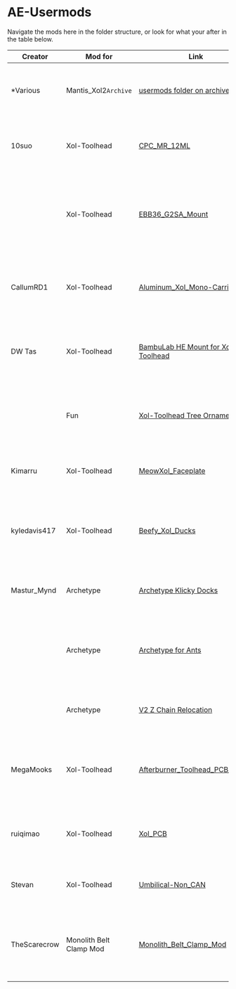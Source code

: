 # AE-Usermods
Navigate the mods here in the folder structure, or look for what your after in the table below.

| Creator | Mod for | Link | Description |
| --- | --- | --- | --- |
| *Various | Mantis_Xol2`Archive` | [usermods folder on archived repo](https://github.com/Armchair-Engineering/Mantis-Xol/tree/main/usermods) | Just a link to the old mods so they don't get forgotten. |
| 10suo | Xol-Toolhead | [CPC_MR_12ML](Xol-Toolhead/CPC_MR_12ML) | Faceplate for Xol-Toolhead that has cat ears and a paw logo |
| | Xol-Toolhead | [EBB36_G2SA_Mount](Xol-Toolhead/EBB36_G2SA_Mount) | Carriage and belt clip adapted to the non MGN12H size of CPC MR 12ML rails |
| CallumRD1 | Xol-Toolhead | [Aluminum_Xol_Mono-Carriage](Xol-Toolhead/Aluminum_Xol_Mono-Carriage) | Xol Aluminum mono-carriage for MGN12H rails and 6mm Belts |
| DW Tas | Xol-Toolhead | [BambuLab HE Mount for Xol Toolhead](Xol-Toolhead/BambuLab_Xol_HE_Mount) | Hotend mount for BambuLab hotends to work with pre-release Xol |
| | Fun | [Xol-Toolhead Tree Ornament](Xol-Toolhead/Xol-Extras/Ornaments/) | A mini Xol-Toolhead to hang on your tree for the holiday season |
| Kimarru | Xol-Toolhead | [MeowXol_Faceplate](Xol-Toolhead/MeowXol_Faceplate) | Mount for EBB36 CAN board on G2SA extruder |
| kyledavis417 | Xol-Toolhead | [Beefy_Xol_Ducks](Xol-Toolhead/Beefy_Xol_Ducks/) | Ducts for the xol toolhead with stronger walls and various tweaks |
| Mastur_Mynd | Archetype | [Archetype Klicky Docks](Archetype/Klicky_Dock_Arms) | Purpose build Klicky arms for all Archetype sizes |
| | Archetype | [Archetype for Ants](Archetype/Archetype_For_Ants) | MGN9H X carriage and belt clips altered to fit most [Printers for Ants](https://3dprintersforants.com/) |
| | Archetype | [V2 Z Chain Relocation](Archetype/V2_Z_Chain_Relocation) | Gets the Z chain out of the way of your extruders! |
| MegaMooks | Xol-Toolhead | [Afterburner_Toolhead_PCB_Mount](Xol-Toolhead/Afterburner_Toolhead_PCB_Mount) | A Mount for the Hartk afterburner PCB to use with Xol-Toolhead on Xol-Carriage |
| ruiqimao | Xol-Toolhead | [Xol_PCB](Xol-Toolhead/Xol_PCB) | Carabiner-compatible toolhead PCB for Xol-Toolhead |
| Stevan | Xol-Toolhead | [Umbilical-Non_CAN](Xol-Toolhead/Umbilical-Non_CAN) | Umbilical mounts for Xol-Toolhead - PG7, PG9 |
| TheScarecrow | Monolith Belt Clamp Mod | [Monolith_Belt_Clamp_Mod](Archetype/Monolith_Belt_Clamp_Mod) | Rail Mount mod for Monolith belt path and stronger belt tensions |
